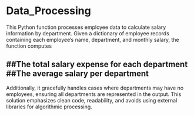 # Data_Processing
This Python function processes employee data to calculate salary information by department. Given a dictionary of employee records containing each employee’s name, department, and monthly salary, the function computes

##The total salary expense for each department
##The average salary per department
----
Additionally, it gracefully handles cases where departments may have no employees, ensuring all departments are represented in the output. This solution emphasizes clean code, readability, and avoids using external libraries for algorithmic processing.
